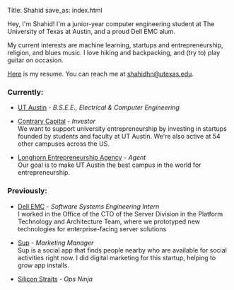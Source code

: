 Title: Shahid
save_as: index.html

Hey, I'm Shahid! I'm a junior-year computer engineering student at The University of Texas at Austin, and a proud Dell EMC alum.

My current interests are machine learning, startups and entrepreneurship, religion, and blues music. I love hiking and backpacking, and (try to) play guitar on occasion.

[Here]({filename}/downloads/resume.pdf) is my resume. You can reach me at [shahidhn@utexas.edu](mailto:shahidhn@utexas.edu).

### Currently:

- [UT Austin](https://www.utexas.edu/) - *B.S.E.E., Electrical & Computer Engineering*

- [Contrary Capital](https://www.utexas.edu/) - *Investor*</br>
We want to support university entrepreneurship by investing in startups founded by students and faculty at UT Austin. We're also active at 54 other campuses across the US.

- [Longhorn Entrepreneurship Agency](http://utlea.org/) - *Agent*</br>
Our goal is to make UT Austin the best campus in the world for entrepreneurship.

### Previously:

- [Dell EMC](https://www.dellemc.com) - *Software Systems Engineering Intern*</br>
I worked in the Office of the CTO of the Server Division in the Platform Technology and Architecture Team, where we prototyped new technologies for enterprise-facing server solutions

- [Sup](http://www.suptheapp.com/) - *Marketing Manager*</br>
Sup is a social app that finds people nearby who are available for social activities right now. I did digital marketing for this startup, helping to grow app installs.

- [Silicon Straits](https://www.siliconstraits.com) - *Ops Ninja*</br>

